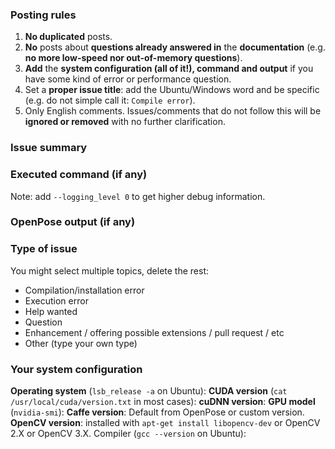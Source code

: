 ### Posting rules
1. **No duplicated** posts.
2. **No** posts about **questions already answered in** the **documentation** (e.g. **no more low-speed nor out-of-memory questions**).
3. **Add** the **system configuration (all of it!), command and output** if you have some kind of error or performance question.
4. Set a **proper issue title**: add the Ubuntu/Windows word and be specific (e.g. do not simple call it: `Compile error`).
5. Only English comments.
Issues/comments that do not follow this will be **ignored or removed** with no further clarification.



### Issue summary



### Executed command (if any)
Note: add `--logging_level 0` to get higher debug information.



### OpenPose output (if any)



### Type of issue
You might select multiple topics, delete the rest:
- Compilation/installation error
- Execution error
- Help wanted
- Question
- Enhancement / offering possible extensions / pull request / etc
- Other (type your own type)



### Your system configuration
**Operating system** (`lsb_release -a` on Ubuntu):
**CUDA version** (`cat /usr/local/cuda/version.txt` in most cases):
**cuDNN version**:
**GPU model** (`nvidia-smi`):
**Caffe version**: Default from OpenPose or custom version.
**OpenCV version**: installed with `apt-get install libopencv-dev` or OpenCV 2.X or OpenCV 3.X.
Compiler (`gcc --version` on Ubuntu):
